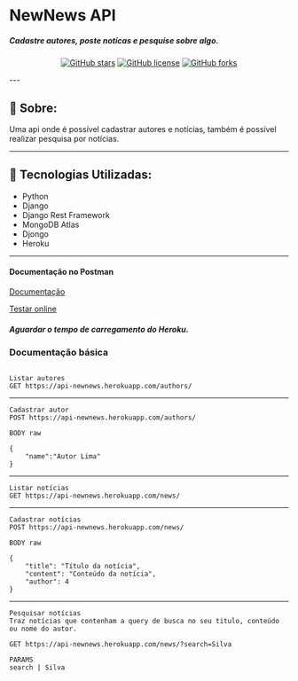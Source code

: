 # NewNews API
##### Cadastre autores, poste notícas e pesquise sobre algo.

<div align="center">

[![GitHub stars](https://img.shields.io/github/stars/MartinsMessias/NewNews-django-rest-api-mongodb)](https://github.com/MartinsMessias/NewNews-django-rest-api-mongodb)<space> <space>[![GitHub license](https://img.shields.io/github/license/MartinsMessias/NewNews-django-rest-api-mongodb)](https://github.com/MartinsMessias/NewNews-django-rest-api-mongodb/blob/master/LICENSE)<space> <space>[![GitHub forks](https://img.shields.io/github/forks/MartinsMessias/NewNews-django-rest-api-mongodb)](https://github.com/MartinsMessias/NewNews-django-rest-api-mongodb/)

</div>
---

## 📖 Sobre:

Uma api onde é possível cadastrar autores e notícias, também é possível realizar pesquisa por notícias.

--- 

## 🚀 Tecnologias Utilizadas:

- Python
- Django
- Django Rest Framework
- MongoDB Atlas
- Djongo
- Heroku
--- 

#### Documentação no Postman
[Documentação](https://documenter.getpostman.com/view/12776670/TVKD2xL3)

[Testar online](https://api-newnews.herokuapp.com/)
##### *Aguardar o tempo de carregamento do Heroku.*

### Documentação básica

```

Listar autores
GET https://api-newnews.herokuapp.com/authors/
```
---------------------------------------------
```
Cadastrar autor
POST https://api-newnews.herokuapp.com/authors/

BODY raw

{
    "name":"Autor Lima"
}

```
---------------------------------------------
```
Listar notícias
GET https://api-newnews.herokuapp.com/news/
```
---------------------------------------------
```
Cadastrar notícias
POST https://api-newnews.herokuapp.com/news/

BODY raw

{
    "title": "Título da notícia",
    "content": "Conteúdo da notícia",
    "author": 4
}

```
---------------------------------------------
```
Pesquisar notícias
Traz notícias que contenham a query de busca no seu titulo, conteúdo ou nome do autor.

GET https://api-newnews.herokuapp.com/news/?search=Silva

PARAMS
search | Silva
```
